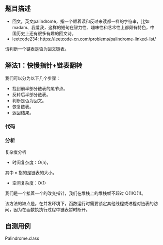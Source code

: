 ## 题目描述
- 回文，英文palindrome，指一个顺着读和反过来读都一样的字符串，比如madam、我爱我，这样的短句在智力性、趣味性和艺术性上都颇有特色，中国历史上还有很多有趣的回文诗。
- leetcode234: https://leetcode-cn.com/problems/palindrome-linked-list/

请判断一个链表是否为回文链表。
## 解法1：快慢指针+链表翻转

我们可以分为以下几个步骤：
- 找到前半部分链表的尾节点。
- 反转后半部分链表。
- 判断是否为回文。
- 恢复链表。
- 返回结果。
### 代码

### 分析
复杂度分析

- 时间复杂度：O(n)，

其中 n 指的是链表的大小。
- 空间复杂度：O(1)

我们是一个接着一个的改变指针，我们在堆栈上的堆栈帧不超过 O(1)O(1)。

该方法的缺点是，在并发环境下，函数运行时需要锁定其他线程或进程对链表的访问，因为在函数执执行过程中链表暂时断开。

## 自测用例
Palindrome.class